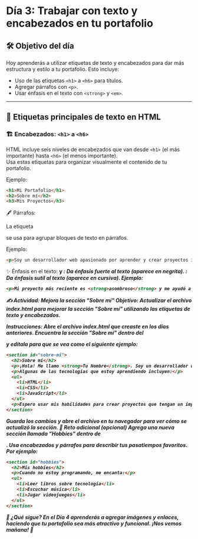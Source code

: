 # Día 3: Trabajar con texto y encabezados en tu portafolio

## 🛠️ Objetivo del día

Hoy aprenderás a utilizar etiquetas de texto y encabezados para dar más estructura y estilo a tu portafolio. Esto incluye:
- Uso de las etiquetas `<h1>` a `<h6>` para títulos.
- Agregar párrafos con `<p>`.
- Usar énfasis en el texto con `<strong>` y `<em>`.

---

## 📜 Etiquetas principales de texto en HTML

### 🏗️ Encabezados: `<h1>` a `<h6>`
HTML incluye seis niveles de encabezados que van desde `<h1>` (el más importante) hasta `<h6>` (el menos importante).  
Usa estas etiquetas para organizar visualmente el contenido de tu portafolio.

Ejemplo:
```html
<h1>Mi Portafolio</h1>
<h2>Sobre mí</h2>
<h3>Mis Proyectos</h3>
```
🖋️ Párrafos: <p>
La etiqueta <p> se usa para agrupar bloques de texto en párrafos.

Ejemplo:
```html
<p>Soy un desarrollador web apasionado por aprender y crear proyectos innovadores.</p>

```
✨ Énfasis en el texto: <strong> y <em>
<strong>: Da énfasis fuerte al texto (aparece en negrita).
<em>: Da énfasis sutil al texto (aparece en cursiva).
Ejemplo:
```html
<p>Mi proyecto más reciente es <strong>asombroso</strong> y me ayudó a aprender <em>mucho</em>.</p>

```
✍️ Actividad: Mejora la sección "Sobre mí"
Objetivo:
Actualizar el archivo index.html para mejorar la sección "Sobre mí" utilizando las etiquetas de texto y encabezados.

Instrucciones:
Abre el archivo index.html que creaste en los días anteriores.
Encuentra la sección "Sobre mí" dentro del <main> y edítala para que se vea como el siguiente ejemplo:
```html
<section id="sobre-mi">
  <h2>Sobre mí</h2>
  <p>¡Hola! Me llamo <strong>Tu Nombre</strong>. Soy un desarrollador web en formación con muchas ganas de aprender y crecer en este mundo tecnológico.</p>
  <p>Algunas de las tecnologías que estoy aprendiendo incluyen:</p>
  <ul>
    <li>HTML</li>
    <li>CSS</li>
    <li>JavaScript</li>
  </ul>
  <p>Espero usar mis habilidades para crear proyectos que tengan un impacto positivo.</p>
</section>

```

Guarda los cambios y abre el archivo en tu navegador para ver cómo se actualizó la sección.
🌟 Reto adicional (opcional)
Agrega una nueva sección llamada "Hobbies" dentro de <main>. Usa encabezados y párrafos para describir tus pasatiempos favoritos.
Por ejemplo:
```html
<section id="hobbies">
  <h2>Mis hobbies</h2>
  <p>Cuando no estoy programando, me encanta:</p>
  <ul>
    <li>Leer libros sobre tecnología</li>
    <li>Escuchar música</li>
    <li>Jugar videojuegos</li>
  </ul>
</section>
```
🌱 ¿Qué sigue?
En el Día 4 aprenderás a agregar imágenes y enlaces, haciendo que tu portafolio sea más atractivo y funcional. ¡Nos vemos mañana! 🚀



